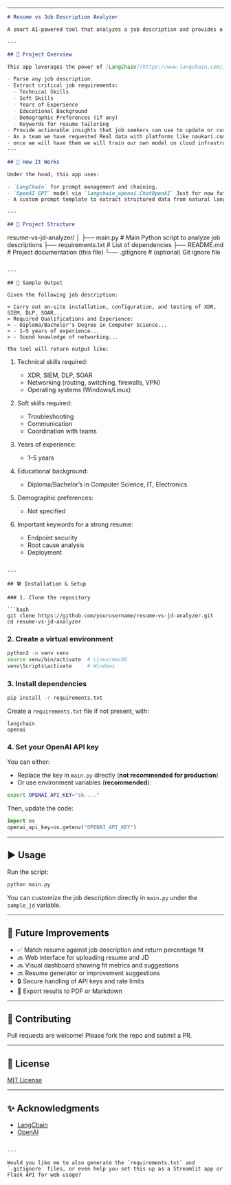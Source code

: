 

---

```markdown
# Resume vs Job Description Analyzer

A smart AI-powered tool that analyzes a job description and provides a breakdown of key requirements such as technical skills, soft skills, experience, and more. This tool is intended to help job seekers quickly understand how well a job fits their profile and what they need to improve in their resumes.

---

## 🚀 Project Overview

This app leverages the power of [LangChain](https://www.langchain.com/) and OpenAI's GPT models to:

- Parse any job description.
- Extract critical job requirements:
  - Technical Skills
  - Soft Skills
  - Years of Experience
  - Educational Background
  - Demographic Preferences (if any)
  - Keywords for resume tailoring
- Provide actionable insights that job seekers can use to update or customize their resumes for better alignment.
- As a team we have requested Real data with platforms like naukari.com and linked.in to come up with a more alligned open source model 
- once we will have them we will train our own model on cloud infrastructure (GCP).
---

## 🧠 How It Works

Under the hood, this app uses:

- `LangChain` for prompt management and chaining.
- `OpenAI GPT` model via `langchain_openai.ChatOpenAI` Just for now future plans are to come up with some dedicated models.
- A custom prompt template to extract structured data from natural language job descriptions.

---

## 📂 Project Structure

```

resume-vs-jd-analyzer/
│
├── main.py                # Main Python script to analyze job descriptions
├── requirements.txt       # List of dependencies
├── README.md              # Project documentation (this file)
└── .gitignore             # (optional) Git ignore file

```

---

## 📄 Sample Output

Given the following job description:

> Carry out on-site installation, configuration, and testing of XDR, SIEM, DLP, SOAR...  
> Required Qualifications and Experience:
> - Diploma/Bachelor's Degree in Computer Science...
> - 1–5 years of experience...
> - Sound knowledge of networking...

The tool will return output like:

```

1. Technical skills required:

   * XDR, SIEM, DLP, SOAR
   * Networking (routing, switching, firewalls, VPN)
   * Operating systems (Windows/Linux)

2. Soft skills required:

   * Troubleshooting
   * Communication
   * Coordination with teams

3. Years of experience:

   * 1–5 years

4. Educational background:

   * Diploma/Bachelor’s in Computer Science, IT, Electronics

5. Demographic preferences:

   * Not specified

6. Important keywords for a strong resume:

   * Endpoint security
   * Root cause analysis
   * Deployment

````

---

## 🛠 Installation & Setup

### 1. Clone the repository

```bash
git clone https://github.com/yourusername/resume-vs-jd-analyzer.git
cd resume-vs-jd-analyzer
````

### 2. Create a virtual environment

```bash
python3 -m venv venv
source venv/bin/activate  # Linux/macOS
venv\Scripts\activate     # Windows
```

### 3. Install dependencies

```bash
pip install -r requirements.txt
```

Create a `requirements.txt` file if not present, with:

```
langchain
openai
```

### 4. Set your OpenAI API key

You can either:

* Replace the key in `main.py` directly (**not recommended for production**)
* Or use environment variables (**recommended**):

```bash
export OPENAI_API_KEY="sk-..."
```

Then, update the code:

```python
import os
openai_api_key=os.getenv("OPENAI_API_KEY")
```

---

## ▶️ Usage

Run the script:

```bash
python main.py
```

You can customize the job description directly in `main.py` under the `sample_jd` variable.

---

## 🧩 Future Improvements

* ✅ Match resume against job description and return percentage fit
* 🔜 Web interface for uploading resume and JD
* 🔜 Visual dashboard showing fit metrics and suggestions
* 🔜 Resume generator or improvement suggestions
* 🔒 Secure handling of API keys and rate limits
* 📝 Export results to PDF or Markdown

---

## 🤝 Contributing

Pull requests are welcome! Please fork the repo and submit a PR.

---

## 📜 License

[MIT License](LICENSE)

---

## ✨ Acknowledgments

* [LangChain](https://www.langchain.com/)
* [OpenAI](https://openai.com/)

```

---

Would you like me to also generate the `requirements.txt` and `.gitignore` files, or even help you set this up as a Streamlit app or Flask API for web usage?
```
